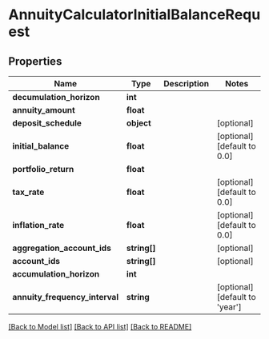 # AnnuityCalculatorInitialBalanceRequest

## Properties
Name | Type | Description | Notes
------------ | ------------- | ------------- | -------------
**decumulation_horizon** | **int** |  | 
**annuity_amount** | **float** |  | 
**deposit_schedule** | **object** |  | [optional] 
**initial_balance** | **float** |  | [optional] [default to 0.0]
**portfolio_return** | **float** |  | 
**tax_rate** | **float** |  | [optional] [default to 0.0]
**inflation_rate** | **float** |  | [optional] [default to 0.0]
**aggregation_account_ids** | **string[]** |  | [optional] 
**account_ids** | **string[]** |  | [optional] 
**accumulation_horizon** | **int** |  | 
**annuity_frequency_interval** | **string** |  | [optional] [default to 'year']

[[Back to Model list]](../README.md#documentation-for-models) [[Back to API list]](../README.md#documentation-for-api-endpoints) [[Back to README]](../README.md)


